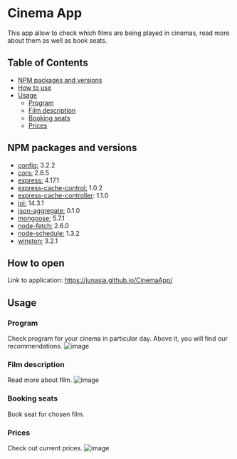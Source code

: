 # Cinema App
This app allow to check which films are being played in cinemas, read more about them as well as book seats.

## Table of Contents
- [NPM packages and versions](#npm-packages-and-versions)
- [How to use](#how-to-open)
- [Usage](#usage)
  * [Program](#program)
  * [Film description](#film-description)
  * [Booking seats](#booking-seats)
  * [Prices](#prices)

## NPM packages and versions
- [config:](https://www.npmjs.com/package/config) 3.2.2
- [cors:](https://www.npmjs.com/package/cors) 2.8.5
- [express:](https://www.npmjs.com/package/express) 4.17.1
- [express-cache-control:](https://www.npmjs.com/package/express-cache-control) 1.0.2
- [express-cache-controller](https://www.npmjs.com/package/express-cache-controller): 1.1.0
- [joi:](https://www.npmjs.com/package/joi) 14.3.1
- [json-aggregate:](https://www.npmjs.com/package/json-aggregate) 0.1.0
- [mongoose:](https://www.npmjs.com/package/mongoose) 5.7.1
- [node-fetch:](https://www.npmjs.com/package/node-fetch) 2.6.0
- [node-schedule:](https://www.npmjs.com/package/node-schedule) 1.3.2
- [winston:](https://www.npmjs.com/package/winston) 3.2.1

## How to open
Link to application: https://junasia.github.io/CinemaApp/

## Usage
### Program
Check program for your cinema in particular day. Above it, you will find our recommendations.
![image](https://user-images.githubusercontent.com/53261107/66275361-26766380-e888-11e9-93ad-b5712f33e397.png)

### Film description
Read more about film.
![image](https://user-images.githubusercontent.com/53261107/66275421-8ff67200-e888-11e9-8b36-4f4b4582b826.png)

### Booking seats
Book seat for chosen film.

### Prices
Check out current prices.
![image](https://user-images.githubusercontent.com/53261107/66275336-d3041580-e887-11e9-8c9f-f42c06407524.png)
